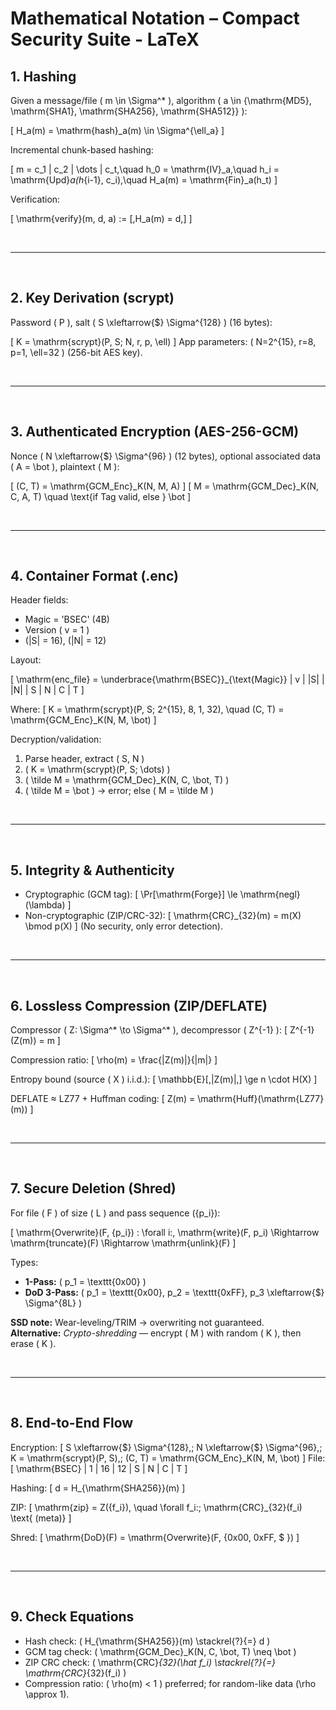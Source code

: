 
# Mathematical Notation – Compact Security Suite - LaTeX

## 1. Hashing

Given a message/file \( m \in \Sigma^* \), algorithm \( a \in \{\mathrm{MD5}, \mathrm{SHA1}, \mathrm{SHA256}, \mathrm{SHA512}\} \):

\[
H_a(m) = \mathrm{hash}_a(m) \in \Sigma^{\ell_a}
\]

Incremental chunk-based hashing:

\[
m = c_1 \| c_2 \| \dots \| c_t,\quad
h_0 = \mathrm{IV}_a,\quad
h_i = \mathrm{Upd}_a(h_{i-1}, c_i),\quad
H_a(m) = \mathrm{Fin}_a(h_t)
\]

Verification:

\[
\mathrm{verify}(m, d, a) := [\,H_a(m) = d\,]
\]

<br>

---

<br>

## 2. Key Derivation (scrypt)

Password \( P \), salt \( S \xleftarrow{\$} \Sigma^{128} \) (16 bytes):

\[
K = \mathrm{scrypt}(P, S; N, r, p, \ell)
\]
App parameters: \( N=2^{15}, r=8, p=1, \ell=32 \) (256-bit AES key).

<br>

---

<br>

## 3. Authenticated Encryption (AES-256-GCM)

Nonce \( N \xleftarrow{\$} \Sigma^{96} \) (12 bytes), optional associated data \( A = \bot \), plaintext \( M \):

\[
(C, T) = \mathrm{GCM\_Enc}_K(N, M, A)
\]
\[
M = \mathrm{GCM\_Dec}_K(N, C, A, T) \quad \text{if Tag valid, else } \bot
\]

<br>

---

<br>

## 4. Container Format (.enc)

Header fields:
- Magic = 'BSEC' (4B)
- Version \( v = 1 \)
- \(|S| = 16\), \(|N| = 12\)

Layout:

\[
\mathrm{enc\_file} = \underbrace{\mathrm{BSEC}}_{\text{Magic}} \| v \| |S| \| |N| \| S \| N \| C \| T
\]

Where:
\[
K = \mathrm{scrypt}(P, S; 2^{15}, 8, 1, 32), \quad (C, T) = \mathrm{GCM\_Enc}_K(N, M, \bot)
\]

Decryption/validation:
1. Parse header, extract \( S, N \)
2. \( K = \mathrm{scrypt}(P, S; \dots) \)
3. \( \tilde M = \mathrm{GCM\_Dec}_K(N, C, \bot, T) \)
4. \( \tilde M = \bot \) → error; else \( M = \tilde M \)

<br>

---

<br>

## 5. Integrity & Authenticity

- Cryptographic (GCM tag):
\[
\Pr[\mathrm{Forge}] \le \mathrm{negl}(\lambda)
\]
- Non-cryptographic (ZIP/CRC-32):
\[
\mathrm{CRC}_{32}(m) = m(X) \bmod p(X)
\]
(No security, only error detection).

<br>

---

<br>

## 6. Lossless Compression (ZIP/DEFLATE)

Compressor \( Z: \Sigma^* \to \Sigma^* \), decompressor \( Z^{-1} \):
\[
Z^{-1}(Z(m)) = m
\]

Compression ratio:
\[
\rho(m) = \frac{|Z(m)|}{|m|}
\]

Entropy bound (source \( X \) i.i.d.):
\[
\mathbb{E}[\,|Z(m)|\,] \ge n \cdot H(X)
\]

DEFLATE ≈ LZ77 + Huffman coding:
\[
Z(m) = \mathrm{Huff}(\mathrm{LZ77}(m))
\]

<br>

---

<br>

## 7. Secure Deletion (Shred)

For file \( F \) of size \( L \) and pass sequence \(\{p_i\}\):

\[
\mathrm{Overwrite}(F, \{p_i\}) : \forall i:\, \mathrm{write}(F, p_i) \Rightarrow \mathrm{truncate}(F) \Rightarrow \mathrm{unlink}(F)
\]

Types:
- **1-Pass:** \( p_1 = \texttt{0x00} \)
- **DoD 3-Pass:** \( p_1 = \texttt{0x00}, p_2 = \texttt{0xFF}, p_3 \xleftarrow{\$} \Sigma^{8L} \)

**SSD note:** Wear-leveling/TRIM → overwriting not guaranteed.  
**Alternative:** *Crypto-shredding* — encrypt \( M \) with random \( K \), then erase \( K \).

<br>

---

<br>

## 8. End-to-End Flow

Encryption:
\[
S \xleftarrow{\$} \Sigma^{128},\; N \xleftarrow{\$} \Sigma^{96},\;
K = \mathrm{scrypt}(P, S),\;
(C, T) = \mathrm{GCM\_Enc}_K(N, M, \bot)
\]
File:
\[
\mathrm{BSEC} \| 1 \| 16 \| 12 \| S \| N \| C \| T
\]

Hashing:
\[
d = H_{\mathrm{SHA256}}(m)
\]

ZIP:
\[
\mathrm{zip} = Z(\{f_i\}), \quad \forall f_i:\; \mathrm{CRC}_{32}(f_i) \text{ (meta)}
\]

Shred:
\[
\mathrm{DoD}(F) = \mathrm{Overwrite}(F, \{0x00, 0xFF, \$ \})
\]

<br>

---

<br>

## 9. Check Equations

- Hash check: \( H_{\mathrm{SHA256}}(m) \stackrel{?}{=} d \)
- GCM tag check: \( \mathrm{GCM\_Dec}_K(N, C, \bot, T) \neq \bot \)
- ZIP CRC check: \( \mathrm{CRC}_{32}(\hat f_i) \stackrel{?}{=} \mathrm{CRC}_{32}(f_i) \)
- Compression ratio: \( \rho(m) < 1 \) preferred; for random-like data \(\rho \approx 1\).
